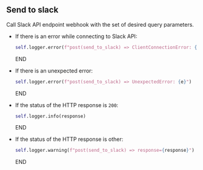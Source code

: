 ## Send to slack
  
Call Slack API endpoint webhook with the set of desired query parameters.

* If there is an error while connecting to Slack API:
  ```python
  self.logger.error(f"post(send_to_slack) => ClientConnectionError: {e}")
  ```
  END

* If there is an unexpected error:
  ```python
  self.logger.error(f"post(send_to_slack) => UnexpectedError: {e}")
  ```
  END

* If the status of the HTTP response is `200`:
  ```python
  self.logger.info(response)
  ```
  END

* If the status of the HTTP response is other:
  ```python
  self.logger.warning(f"post(send_to_slack) => response={response}")
  ```
  END

